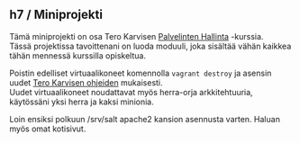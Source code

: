 ## h7 / Miniprojekti  

Tämä miniprojekti on osa Tero Karvisen [Palvelinten Hallinta](https://terokarvinen.com/2023/configuration-management-2023-autumn/) -kurssia.  
Tässä projektissa tavoittenani on luoda moduuli, joka sisältää vähän kaikkea tähän mennessä kurssilla opiskeltua.  

Poistin edelliset virtuaalikoneet komennolla ```vagrant destroy``` ja asensin uudet [Tero Karvisen ohjeiden](https://terokarvinen.com/2023/salt-vagrant/#infra-as-code---your-wishes-as-a-text-file) mukaisesti.  
Uudet virtuaalikoneet noudattavat myös herra-orja arkkitehtuuria, käytössäni yksi herra ja kaksi minionia.  

Loin ensiksi polkuun /srv/salt apache2 kansion asennusta varten. Haluan myös omat kotisivut.  



